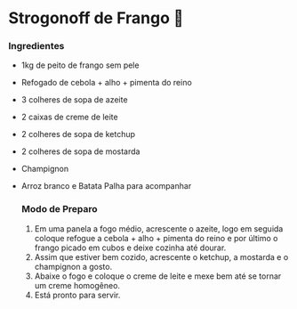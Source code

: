 # Strogonoff de Frango :chicken:

### Ingredientes

- 1kg de peito de frango sem pele

- Refogado de cebola + alho + pimenta do reino

- 3 colheres de sopa de azeite

- 2 caixas de creme de leite

- 2 colheres de sopa de ketchup

- 2 colheres de sopa de mostarda

- Champignon

- Arroz branco e Batata Palha para acompanhar

  ### Modo de Preparo

  1. Em uma panela a fogo médio, acrescente o azeite, logo em seguida coloque refogue a cebola + alho + pimenta do reino e por último o frango picado em cubos e deixe cozinha até dourar.
  2.  Assim que estiver bem cozido, acrescente o ketchup, a mostarda e o champignon a gosto.
  3. Abaixe o fogo e coloque o creme de leite e mexe bem até se tornar um creme homogêneo.
  4.  Está pronto para servir.

  



